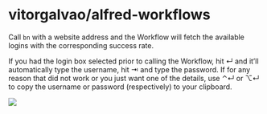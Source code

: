 # vitorgalvao/alfred-workflows

Call `bn` with a website address and the Workflow will fetch the available logins with the corresponding success rate.

If you had the login box selected prior to calling the Workflow, hit ↵ and it’ll automatically type the username, hit ⇥ and type the password. If for any reason that did not work or you just want one of the details, use ⌃↵ or ⌥↵ to copy the username or password \(respectively\) to your clipboard.

[![](https://camo.githubusercontent.com/109c71a127f6173f3a6b7555ebbc34b231f0905c625cde5acc024955e33c50fb/68747470733a2f2f692e696d6775722e636f6d2f4545464e3157532e676966)](https://camo.githubusercontent.com/109c71a127f6173f3a6b7555ebbc34b231f0905c625cde5acc024955e33c50fb/68747470733a2f2f692e696d6775722e636f6d2f4545464e3157532e676966)

